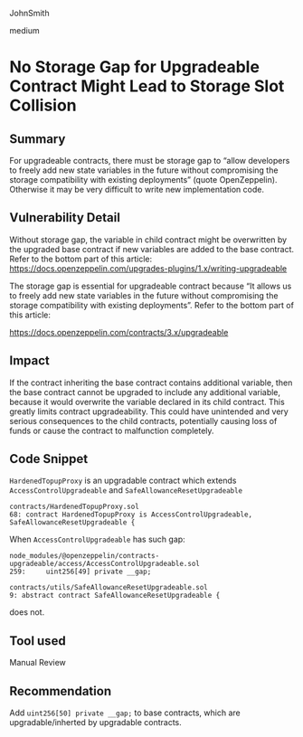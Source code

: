 JohnSmith

medium

# No Storage Gap for Upgradeable Contract Might Lead to Storage Slot Collision

## Summary
For upgradeable contracts, there must be storage gap to “allow developers to freely add new state variables in the future without compromising the storage compatibility with existing deployments” (quote OpenZeppelin). Otherwise it may be very difficult to write new implementation code. 
## Vulnerability Detail
Without storage gap, the variable in child contract might be overwritten by the upgraded base contract if new variables are added to the base contract.
Refer to the bottom part of this article: https://docs.openzeppelin.com/upgrades-plugins/1.x/writing-upgradeable

The storage gap is essential for upgradeable contract because “It allows us to freely add new state variables in the future without compromising the storage compatibility with existing deployments”. Refer to the bottom part of this article:

https://docs.openzeppelin.com/contracts/3.x/upgradeable
## Impact
   If the contract inheriting the base contract contains additional variable, then the base contract cannot be upgraded to include any additional variable, because it would overwrite the variable declared in its child contract. This greatly limits contract upgradeability.
   This could have unintended and very serious consequences to the child contracts, potentially causing loss of funds or cause the contract to malfunction completely.
## Code Snippet
`HardenedTopupProxy` is an upgradable contract which extends  `AccessControlUpgradeable` and `SafeAllowanceResetUpgradeable`
```solidity
contracts/HardenedTopupProxy.sol
68: contract HardenedTopupProxy is AccessControlUpgradeable, SafeAllowanceResetUpgradeable {
```
When `AccessControlUpgradeable` has such gap:
```solidity
node_modules/@openzeppelin/contracts-upgradeable/access/AccessControlUpgradeable.sol
259:     uint256[49] private __gap;
```

```solidity
contracts/utils/SafeAllowanceResetUpgradeable.sol
9: abstract contract SafeAllowanceResetUpgradeable {
```
 does not.

## Tool used

Manual Review

## Recommendation
Add `uint256[50] private __gap;` to base contracts, which are upgradable/inherted by upgradable contracts.
